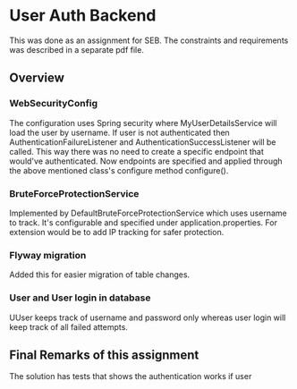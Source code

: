 # User Auth Backend

This was done as an assignment for SEB. The constraints and requirements was described in a separate pdf file.

## Overview

### WebSecurityConfig

The configuration uses Spring security where MyUserDetailsService will load the user by username.
If user is not authenticated then AuthenticationFailureListener and AuthenticationSuccessListener
will be called. This way there was no need to create a specific endpoint that
would've authenticated. Now endpoints are specified and applied through the above mentioned class's configure
method configure().

### BruteForceProtectionService

Implemented by DefaultBruteForceProtectionService which uses username to track. It's configurable
and specified under application.properties.
For extension would be to add IP tracking for safer protection.

### Flyway migration

Added this for easier migration of table changes.

### User and User login in database

UUser keeps track of username and password only whereas user login will keep track of
all failed attempts.

## Final Remarks of this assignment

The solution has tests that shows the authentication works if user 